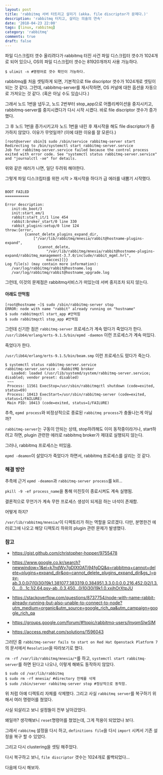 ```yaml
---
layout: post
title: 'rabbitmq 서버 터트리고 살리기 (akka. file discriptor가 문제다.)'
description: 'rabbitmq 터지고, 살리는 의술의 연속'
date: '2018-04-23 22:00'
tags: [linux, rabbitmq]
category: 'rabbitmq'
comments: true
draft: false
---
```


파일 디스크립터 갯수 올리려다가 rabbitmq 터진 사건
파일 디스크립터 갯수가 1024개로 되어 있으나, OS의 파일 디스크립터 갯수는 81920개까지 사용 가능하다.

```
$ ulimit -n #명령어로 갯수 확인이 가능하다.
```

rabbitmq를 처음 셋팅하게 되면, 기본적으로 file discriptor 갯수가 1024개로 셋팅이 되는 것 같다. 그런데, rabbitmq-server를 재시작하면, OS 커널에 대한 옵션을 자동으로 가져오는 것 같다. (혹은 아닐 수도 있습니다.)

그래서 노드 1번을 냅두고, 노드 2번부터 stop_app으로 어플리케이션을 중지시키고, rabbitmq-server를 중지시켰다가 다시 시작 시켰다. 바로 file discriptor 갯수가 증가했다.

그 후 노드 1번을 증가시키고자 노드 1번을 내린 후 재시작을 해도 file discriptor가 증가하지 않았다. 이유가 무엇일까? (이에 대한 이유를 잘 모른다.)

```
[root@server sbin]$ sudo /sbin/service rabbitmq-server start
Redirecting to /bin/systemctl start rabbitmq-server.service
Job for rabbitmq-server.service failed because the control process exited with error code. See "systemctl status rabbitmq-server.service" and "journalctl -xe" for details.
```

위와 같은 에러가 나면, 일단 두려워 해야한다.

그렇게 파일 디스크립터를 위한 시작 > 재시작을 하다가 급 에러를 내뿜기 시작했다.

```

BOOT FAILED
===========
​
Error description:
   init:do_boot/3
   init:start_em/1
   rabbit:start_it/1 line 454
   rabbit:broker_start/0 line 330
   rabbit_plugins:setup/0 line 124
throw:{error,
         {cannot_delete_plugins_expand_dir,
             ["/var/lib/rabbitmq/mnesia/rabbit@hostname-plugins-expand",
               {cannot_delete,
                   "/var/lib/rabbitmq/mnesia/rabbit@hostname-plugins-expand/rabbitmq_management-3.7.0/include/rabbit_mgmt.hrl",
                   eacces}]}}
Log file(s) (may contain more information):
   /var/log/rabbitmq/rabbit@hostname.log
   /var/log/rabbitmq/rabbit@hostname_upgrade.log
```

그런데, 이것의 문제점은 rabbitmq서비스가 떠있는데 서버 중지조차 되지 않는다.

#### 아래도 안먹힘

```
[root@hostname ~]$ sudo /sbin/rabbitmq-server stop
ERROR: node with name "rabbit" already running on "hostname"
$ sudo rabbitmqctl start_app #안먹힘
$ sudo rabbitmqctl stop_app #안먹힘
```

그런데 신기한 점은 `rabbitmq-server` 프로세스가 계속 떴다가 죽었다가 한다.
`/usr/lib64/erlang/erts-9.1.5/bin/epmd -daemon` 이런 프로세스가 계속 떠있다.

죽었다가 한다.

`/usr/lib64/erlang/erts-9.1.5/bin/beam.smp` 이런 프로세스도 떴다가 죽는다.

```
$ systemctl status rabbitmq-server.service
rabbitmq-server.service - RabbitMQ broker
   Loaded: loaded (/usr/lib/systemd/system/rabbitmq-server.service; disabled; vendor preset: disabled)
 ~~~
 Process: 11561 ExecStop=/usr/sbin/rabbitmqctl shutdown (code=exited, status=69)
 Process: 10413 ExecStart=/usr/sbin/rabbitmq-server (code=exited, status=1/FAILURE)
 Main PID: 10413 (code=exited, status=1/FAILURE)
```

추측, `epmd process`와 비정상적으로 종료된 `rabbitmq process`가 충돌나는게 아닐까?

`rabbitmq-server`는 구동이 안되는 상태, stop하려해도 이미 동작중이라거나, start하려고 하면, plugin 관련한 에러로 rabbitmq broker가 제대로 실행되지 않는다.

그러나, rabbitmq 프로세스는 떠있음.

`epmd -deamon`이 살았다가 죽었다가 하면서, rabbitmq 프로세스를 살리는 것 같다.

### 해결 방안

추측에 근거 `epmd -deamon`과 `rabbitmq-server process`를 kill...

`pkill -9 -ef process_name`을 통해 미친듯이 종료시켜도 계속 실행됨.

결론적으로 무언가가 계속 무한 프로세스 생성이 되게끔 하는 녀석이 존재함.

어떻게 하지?

`/var/lib/rabbitmq/mnesia/`이 디렉토리가 하는 역할을 모르겠다. 다만, 분명한건 에러로그에 나오고 해당 디렉토리 하위의 plugin 관련 문제가 발생했다.

### 참고

- https://gist.github.com/christopher-hopper/9755478

- https://www.google.co.kr/search?newwindow=1&ei=k7ndWv7gDIXt0ATj94fgDQ&q=rabbitmq+cannot+delete+plugins+expand_dir&oq=cannot_delete_plugins_expand_dir&gs_l=psy-ab.3.0.0i7i10i30i19k1.381077.383319.0.384951.3.3.0.0.0.0.216.452.0j2j1.3.0....0...1c.1j2.64.psy-ab..0.3.450...0i10i30i19k1.0.xxjhOrXtpJU

- https://stackoverflow.com/questions/8737754/node-with-name-rabbit-already-running-but-also-unable-to-connect-to-node?utm_medium=organic&utm_source=google_rich_qa&utm_campaign=google_rich_qa

- https://groups.google.com/forum/#!topic/rabbitmq-users/InyqmSlwSIM

- https://access.redhat.com/solutions/1596043

그러던 중 `rabbitmq-server fails to start on Red Hat Openstack Platform 7`의 문서에서 `Resolution`을 따라보기로 했다.

`rm -rf /var/lib/rabbitmq/mnesia/*`를 하고, `systemctl start rabbitmq-server`를 하면 된다고 나오나, 이렇게 해봐도 동작하지 않았다.

```
$ sudo cd /var/lib/rabbitmq
$ sudo rm -rf mnesia/ #directory 전체를 삭제
$ sudo /sbin/server rabbitmq-server stop #정상적으로 동작함.
```

위 처럼 아예 디렉토리 자체를 삭제했다. 그리고 사실 `rabbitmq server`를 복구하기 위해서 여러 명령어를 쳤었다.

사실 되살리고 보니 설정들이 전부 날아갔었다.

왜일까? 생각해보니 `reset`명령어를 쳤었는데, 그게 적용이 되었었나 보다.

그래서 `rabbitmq` 설정을 다시 하고, `definitions file`을 다시 `import` 시켜서 기존 설정을 복구 할 수 있었다.

그리고 다시 clustering을 셋팅 해주었다.

다시 복구하고 보니, `file discriptor` 갯수는 1024개로 롤백되었다...

다음에 다시 해보자.
